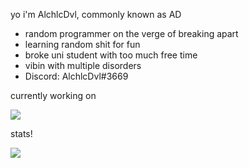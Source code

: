 yo i'm AlchlcDvl, commonly known as AD
- random programmer on the verge of breaking apart
- learning random shit for fun
- broke uni student with too much free time
- vibin with multiple disorders
- Discord: AlchlcDvl#3669

currently working on

<a href="https://github.com/AlchlcDvl/TownOfUsReworked">
  <img align="center" src="https://a-server-for-my-stats.vercel.app/pin/?username=alchlcdvl&repo=townofusreworked&theme=midnight-purple" />
</a>

stats!

<a href="#">
  <img align="center" src="https://a-server-for-my-stats.vercel.app/api?username=alchlcdvl&theme=midnight-purple&count_private=true&show_icons=true" />
</a>
